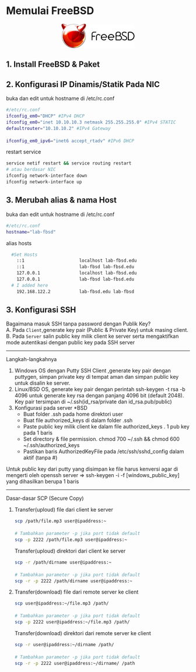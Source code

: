 # Memulai FreeBSD
<p align="center">
<img src="./../assets/images/logo.png" alt="Logo" style="width:200px;"/>
</p>

## 1. Install FreeBSD & Paket
## 2. Konfigurasi IP Dinamis/Statik Pada NIC
buka dan edit untuk hostname di /etc/rc.conf
```sh term
#/etc/rc.conf
ifconfig_em0="DHCP" #IPv4 DHCP
ifconfig_em0="inet 10.10.10.3 netmask 255.255.255.0" #IPv4 STATIC
defaultrouter="10.10.10.2" #IPv4 Gateway

ifconfig_em0_ipv6="inet6 accept_rtadv" #IPv6 DHCP 
```
restart service
```sh
service netif restart && service routing restart
# atau berdasar NIC
ifconfig network-interface down
ifconfig network-interface up
```
## 3. Merubah alias & nama Host 
buka dan edit untuk hostname di /etc/rc.conf
```sh
#/etc/rc.conf
hostname="lab-fbsd"
```
alias hosts
```sh
  #Set Hosts
    ::1                     localhost lab-fbsd.edu
    ::1                     lab-fbsd lab-fbsd.edu
    127.0.0.1               localhost lab-fbsd.edu
    127.0.0.1               lab-fbsd lab-fbsd.edu
  # I added here
    192.168.122.2           lab-fbsd.edu lab-fbsd
```
## 3. Konfigurasi SSH
Bagaimana masuk SSH tanpa password dengan Publik Key?</br>
A. Pada ``Client``,generate key pair (Public & Private Key) untuk masing client.</br>
B. Pada ``Server`` salin public key milik client ke server serta mengaktifkan mode autentikasi dengan public key pada SSH server

--------------

Langkah-langkahnya

1. Windows OS dengan Putty SSH Client
    ,generate key pair dengan puttygen, simpan private key di tempat aman dan simpan public key untuk disalin ke server.
2. Linux/BSD OS, generate key pair dengan perintah ssh-keygen -t rsa -b 4096 untuk generate key rsa dengan panjang 4096 bit (default 2048). Key pair tersimpan di ~/.ssh(id_rsa/private dan id_rsa.pub/public)
3. Konfigurasi pada server *BSD
    - Buat folder .ssh pada home direktori user
    - Buat file authorized_keys di dalam folder .ssh
    - Paste public key milik client ke dalam file authorized_keys . 1 pub key pada 1 baris
    - Set directory & file permission. chmod 700 ~/.ssh && chmod 600 ~/.ssh/authorized_keys
    - Pastikan baris AuthorizedKeyFile pada /etc/ssh/sshd_config dalam aktif (tanpa #)

Untuk public key dari putty yang disimpan ke file harus kenversi agar di mengerti oleh openssh server => ssh-keygen -i -f [windows_public_key] yang dihasilkan berupa 1 baris 

--------------
Dasar-dasar SCP (Secure Copy)
1. Transfer(uploud) file dari client ke server<br>
    ```sh
    scp /path/file.mp3 user@ipaddress:~

    # Tambahkan parameter -p jika port tidak default
    scp -p 2222 /path/file.mp3 user@ipaddress:~
    ```
    Transfer(uploud) direktori dari client ke server<br>
    ```sh
    scp -r /path/dirname user@ipaddress:~

    # Tambahkan parameter -p jika port tidak default
    scp -r -p 2222 /path/dirname user@ipaddress:~ 
    ```
2. Transfer(download) file dari remote server ke client<br>
    ```sh
    scp user@ipaddress:~/file.mp3 /path/ 

    # Tambahkan parameter -p jika port tidak default
    scp -p 2222 user@ipaddress:~/file.mp3 /path/ 
    ```
    Transfer(download) direktori dari remote server ke client<br>
    ```sh
    scp -r user@ipaddress:~/dirname /path/

    # Tambahkan parameter -p jika port tidak default
    scp -r -p 2222 user@ipaddress:~/dirname/ /path  
    ```